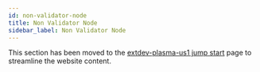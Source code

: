 ```yaml
---
id: non-validator-node
title: Non Validator Node
sidebar_label: Non Validator Node
---
```


This section has been moved to the [extdev-plasma-us1 jump start](jump-start-extdev-plasma-us1.html) page to streamline the website content.
